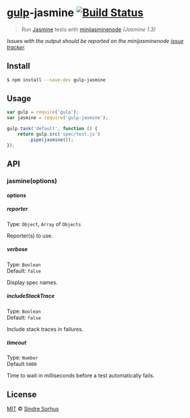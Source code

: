 # [gulp](http://gulpjs.com)-jasmine [![Build Status](https://travis-ci.org/sindresorhus/gulp-jasmine.svg?branch=master)](https://travis-ci.org/sindresorhus/gulp-jasmine)

> Run [Jasmine](http://jasmine.github.io/1.3/introduction.html) tests with [minijasminenode](https://github.com/juliemr/minijasminenode) *(Jasmine 1.3)*

*Issues with the output should be reported on the minijasminenode [issue tracker](https://github.com/juliemr/minijasminenode).*


## Install

```bash
$ npm install --save-dev gulp-jasmine
```


## Usage

```js
var gulp = require('gulp');
var jasmine = require('gulp-jasmine');

gulp.task('default', function () {
	return gulp.src('spec/test.js')
		.pipe(jasmine());
});
```


## API

### jasmine(options)

#### options

##### reporter

Type: `Object`, `Array` of `Objects`

Reporter(s) to use.

##### verbose

Type: `Boolean`  
Default: `false`

Display spec names.

##### includeStackTrace

Type: `Boolean`  
Default: `false`

Include stack traces in failures.

##### timeout

Type: `Number`  
Default `5000`

Time to wait in milliseconds before a test automatically fails.


## License

[MIT](http://opensource.org/licenses/MIT) © [Sindre Sorhus](http://sindresorhus.com)
